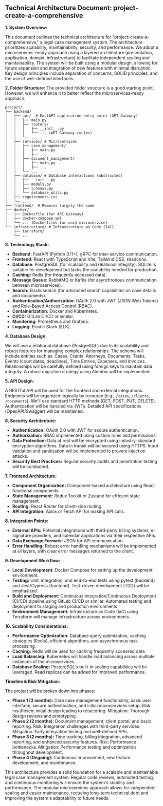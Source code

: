 ## Technical Architecture Document: project-create-a-comprehensive

**1. System Overview:**

This document outlines the technical architecture for "project-create-a-comprehensive," a legal case management system.  The architecture prioritizes scalability, maintainability, security, and performance.  We adopt a microservices-ready approach using a layered architecture (presentation, application, domain, infrastructure) to facilitate independent scaling and maintainability.  The system will be built using a modular design, allowing for future expansion and integration of new features with minimal disruption.  Key design principles include separation of concerns, SOLID principles, and the use of well-defined interfaces.

**2. Folder Structure:**  The provided folder structure is a good starting point.  However, we will enhance it to better reflect the microservices-ready approach.

```
project/
├── backend/
│   ├── api/  # FastAPI application entry point (API Gateway)
│   │   ├── main.py
│   │   ├── routers/
│   │   │   ├── __init__.py
│   │   │   └── ... (API Gateway routes)
│   │   └── ...
│   ├── services/ # Microservices
│   │   ├── case_management/
│   │   │   ├── main.py
│   │   │   ├── ...
│   │   ├── document_management/
│   │   │   ├── main.py
│   │   │   ├── ...
│   │   └── ...
│   ├── database/ # Database interactions (abstracted)
│   │   ├── __init__.py
│   │   ├── models.py
│   │   ├── schemas.py
│   │   └── database_utils.py
│   ├── requirements.txt
│   └── ...
├── frontend/  # Remains largely the same
├── docker/
│   ├── Dockerfile (for API Gateway)
│   ├── docker-compose.yml
│   └── ... (Dockerfiles for each microservice)
└── infrastructure/ # Infrastructure as Code (IaC)
    ├── terraform/
    └── ...
```

**3. Technology Stack:**

* **Backend:** FastAPI (Python 3.11+), gRPC for inter-service communication.
* **Frontend:** React with TypeScript and Vite, Tailwind CSS, shadcn/ui.
* **Database:** PostgreSQL (for scalability and relational integrity).  SQLite is suitable for development but lacks the scalability needed for production.
* **Caching:** Redis (for frequently accessed data).
* **Message Queue:** RabbitMQ or Kafka (for asynchronous communication between microservices).
* **Search:** Elasticsearch (for advanced search capabilities on case details and documents).
* **Authentication/Authorization:** OAuth 2.0 with JWT (JSON Web Tokens) and Role-Based Access Control (RBAC).
* **Containerization:** Docker and Kubernetes.
* **CI/CD:** GitLab CI/CD or similar.
* **Monitoring:** Prometheus and Grafana.
* **Logging:** Elastic Stack (ELK).


**4. Database Design:**

We will use a relational database (PostgreSQL) due to its scalability and robust features for managing complex relationships.  The schema will include entities such as: Cases, Clients, Attorneys, Documents, Tasks, Events (court dates, deadlines), Time Entries, Expenses, and Invoices.  Relationships will be carefully defined using foreign keys to maintain data integrity.  A robust migration strategy using Alembic will be implemented.


**5. API Design:**

A RESTful API will be used for the frontend and external integrations.  Endpoints will be organized logically by resource (e.g., `/cases`, `/clients`, `/documents`).  We'll use standard HTTP methods (GET, POST, PUT, DELETE).  Authentication will be handled via JWTs.  Detailed API specifications (OpenAPI/Swagger) will be maintained.


**6. Security Architecture:**

* **Authentication:** OAuth 2.0 with JWT for secure authentication.
* **Authorization:** RBAC implemented using custom roles and permissions.
* **Data Protection:**  Data at rest will be encrypted using industry-standard encryption algorithms. Data in transit will be secured using HTTPS.  Input validation and sanitization will be implemented to prevent injection attacks.
* **Security Best Practices:** Regular security audits and penetration testing will be conducted.


**7. Frontend Architecture:**

* **Component Organization:**  Component-based architecture using React functional components.
* **State Management:** Redux Toolkit or Zustand for efficient state management.
* **Routing:** React Router for client-side routing.
* **API Integration:**  Axios or Fetch API for making API calls.


**8. Integration Points:**

* **External APIs:**  Potential integrations with third-party billing systems, e-signature providers, and calendar applications via their respective APIs.
* **Data Exchange Formats:** JSON for API communication.
* **Error Handling:**  Robust error handling mechanisms will be implemented at all layers, with clear error messages returned to the client.


**9. Development Workflow:**

* **Local Development:**  Docker Compose for setting up the development environment.
* **Testing:**  Unit, integration, and end-to-end tests using pytest (backend) and Jest/Cypress (frontend).  Test-driven development (TDD) will be emphasized.
* **Build and Deployment:**  Continuous Integration/Continuous Deployment (CI/CD) pipeline using GitLab CI/CD or similar.  Automated testing and deployment to staging and production environments.
* **Environment Management:**  Infrastructure as Code (IaC) using Terraform will manage infrastructure across environments.


**10. Scalability Considerations:**

* **Performance Optimization:**  Database query optimization, caching strategies (Redis), efficient algorithms, and asynchronous task processing.
* **Caching:**  Redis will be used for caching frequently accessed data.
* **Load Balancing:**  Kubernetes will handle load balancing across multiple instances of the microservices.
* **Database Scaling:**  PostgreSQL's built-in scaling capabilities will be leveraged.  Read replicas can be added for improved performance.


**Timeline & Risk Mitigation:**

The project will be broken down into phases:

* **Phase 1 (3 months):** Core case management functionality, basic user interface, secure authentication, and initial microservices setup.  Risk: Insufficient initial design leading to refactoring. Mitigation: Thorough design reviews and prototyping.
* **Phase 2 (2 months):** Document management, client portal, and basic reporting. Risk: Integration challenges with third-party services. Mitigation: Early integration testing and well-defined APIs.
* **Phase 3 (2 months):** Time tracking, billing integration, advanced reporting, and enhanced security features. Risk: Performance bottlenecks. Mitigation: Performance testing and optimization throughout development.
* **Phase 4 (Ongoing):**  Continuous improvement, new feature development, and maintenance.


This architecture provides a solid foundation for a scalable and maintainable legal case management system.  Regular code reviews, automated testing, and continuous monitoring will ensure the system's stability and performance.  The modular microservices approach allows for independent scaling and easier maintenance, reducing long-term technical debt and improving the system's adaptability to future needs.
